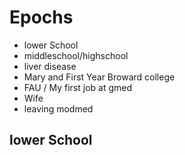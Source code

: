 # Epochs
- lower School
- middleschool/highschool
- liver disease
- Mary and First Year Broward college
- FAU / My first job at gmed
- Wife
- leaving modmed 

## lower School
